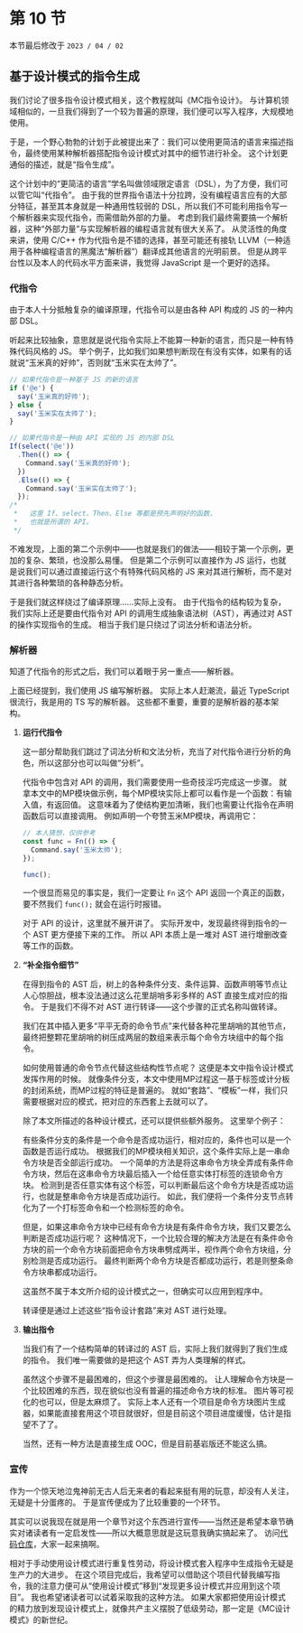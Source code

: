 # 第 10 节

本节最后修改于 `2023 / 04 / 02`

## 基于设计模式的指令生成

我们讨论了很多指令设计模式相关，这个教程就叫《MC指令设计》。
与计算机领域相似的，一旦我们得到了一个较为普遍的原理，我们便可以写入程序，大规模地使用。

于是，一个野心勃勃的计划于此被提出来了：我们可以使用更简洁的语言来描述指令，最终使用某种解析器搭配指令设计模式对其中的细节进行补全。
这个计划更通俗的描述，就是“指令生成”。

这个计划中的“更简洁的语言”学名叫做领域限定语言（DSL），为了方便，我们可以管它叫“代指令”。
由于我的世界指令语法十分拉跨，没有编程语言应有的大部分特征，甚至其本身就是一种通用性较弱的 DSL，所以我们不可能利用指令写一个解析器来实现代指令，而需借助外部的力量。
考虑到我们最终需要搞一个解析器，这种“外部力量”与实现解析器的编程语言就有很大关系了。
从灵活性的角度来讲，使用 C/C++ 作为代指令是不错的选择，甚至可能还有接轨 LLVM（一种适用于各种编程语言的黑魔法“解析器”）翻译成其他语言的光明前景。
但是从跨平台性以及本人的代码水平方面来讲，我觉得 JavaScript 是一个更好的选择。

### 代指令

由于本人十分抵触复杂的编译原理，代指令可以是由各种 API 构成的 JS 的一种内部 DSL。

听起来比较抽象，意思就是说代指令实际上不能算一种新的语言，而只是一种有特殊代码风格的 JS。
举个例子，比如我们如果想判断现在有没有实体，如果有的话就说“玉米真的好帅”，否则就“玉米实在太帅了”。

```js
// 如果代指令是一种基于 JS 的新的语言
if ('@e') {
  say('玉米真的好帅');
} else {
  say('玉米实在太帅了');
}
```

```js
// 如果代指令是一种由 API 实现的 JS 的内部 DSL
If(select('@e'))
  .Then(() => {
    Command.say('玉米真的好帅');
  })
  .Else(() => {
    Command.say('玉米实在太帅了');
  });
/*
 *   这里 If、select、Then、Else 等都是预先声明好的函数，
 *   也就是所谓的 API。
 */
```

不难发现，上面的第二个示例中——也就是我们的做法——相较于第一个示例，更加的复杂、繁琐，也没那么易懂。
但是第二个示例可以直接作为 JS 运行，也就是说我们可以通过直接运行这个有特殊代码风格的 JS 来对其进行解析，而不是对其进行各种繁琐的各种静态分析。

于是我们就这样绕过了编译原理……实际上没有。
由于代指令的结构较为复杂，我们实际上还是要由代指令对 API 的调用生成抽象语法树（AST），再通过对 AST 的操作实现指令的生成。
相当于我们是只绕过了词法分析和语法分析。

### 解析器

知道了代指令的形式之后，我们可以着眼于另一重点——解析器。

上面已经提到，我们使用 JS 编写解析器。
实际上本人赶潮流，最近 TypeScript 很流行，我是用的 TS 写的解析器。
这些都不重要，重要的是解析器的基本架构。

1. **运行代指令**

   这一部分帮助我们跳过了词法分析和文法分析，充当了对代指令进行分析的角色，所以这部分也可以叫做“分析”。

   代指令中包含对 API 的调用，我们需要使用一些奇技淫巧完成这一步骤。
   就拿本文中的MP模块做示例，每个MP模块实际上都可以看作是一个函数：有输入值，有返回值。
   这意味着为了使结构更加清晰，我们也需要让代指令在声明函数后可以直接调用。
   例如声明一个夸赞玉米MP模块，再调用它：

   ```js
   // 本人猜想，仅供参考
   const func = Fn(() => {
     Command.say('玉米太帅');
   });

   func();
   ```

   一个很显而易见的事实是，我们一定要让 `Fn` 这个 API 返回一个真正的函数，要不然我们 `func();` 就会在运行时报错。

   对于 API 的设计，这里就不展开讲了。
   实际开发中，发现最终得到指令的一个 AST 更方便接下来的工作。
   所以 API 本质上是一堆对 AST 进行增删改查等工作的函数。

2. **“补全指令细节”**

   在得到指令的 AST 后，树上的各种条件分支、条件运算、函数声明等节点让人心惊胆战，根本没法通过这么花里胡哨多彩多样的 AST 直接生成对应的指令。
   于是我们不得不对 AST 进行转译——这个步骤的正式名称叫做转译。

   我们在其中插入更多“平平无奇的命令节点”来代替各种花里胡哨的其他节点，最终把整颗花里胡哨的树压成两层的数组来表示每个命令方块组中的每个指令。

   如何使用普通的命令节点代替这些结构性节点呢？
   这便是本文中指令设计模式发挥作用的时候。
   就像条件分支，本文中使用MP过程这一基于标签或计分板的封闭系统，而MP过程的特征是普遍的。
   就如“套路”、“模板”一样，我们只需要根据对应的模式，把对应的东西套上去就可以了。

   除了本文所描述的各种设计模式，还可以提供些额外服务。
   这里举个例子：

   有些条件分支的条件是一个命令是否成功运行，相对应的，条件也可以是一个函数是否运行成功。
   根据我们的MP模块相关知识，这个条件实际上是一串命令方块是否全部运行成功。
   一个简单的方法是将这串命令方块全弄成有条件命令方块，然后在这串命令方块最后插入一个给任意实体打标签的连锁命令方块。
   检测到是否任意实体有这个标签，可以判断最后这个命令方块是否成功运行，也就是整串命令方块是否成功运行。
   如此，我们便将一个条件分支节点转化为了一个打标签命令和一个检测标签的命令。

   但是，如果这串命令方块中已经有命令方块是有条件命令方块，我们又要怎么判断是否成功运行呢？
   这种情况下，一个比较合理的解决方法是在有条件命令方块的前一个命令方块前面把命令方块串劈成两半，视作两个命令方块组，分别检测是否成功运行。
   最终判断两个命令方块是否都成功运行，若是则整条命令方块串都成功运行。

   这虽然不属于本文所介绍的设计模式之一，但确实可以应用到程序中。

   转译便是通过上述这些“指令设计套路”来对 AST 进行处理。

3. **输出指令**

   当我们有了一个结构简单的转译过的 AST 后，实际上我们就得到了我们生成的指令。
   我们唯一需要做的是把这个 AST 弄为人类理解的样式。

   虽然这个步骤不是最困难的，但这个步骤是最困难的。
   让人理解命令方块是一个比较困难的东西，现在貌似也没有普遍的描述命令方块的标准。
   图片等可视化的也可以，但是太麻烦了。
   实际上本人还有一个项目是命令方块图片生成器，如果能直接套用这个项目就很好，但是目前这个项目进度缓慢，估计是指望不了了。

   当然，还有一种方法是直接生成 OOC，但是目前基岩版还不能这么搞。

### 宣传

作为一个惊天地泣鬼神前无古人后无来者的看起来挺有用的玩意，却没有人关注，无疑是十分蛋疼的。
于是宣传便成为了比较重要的一个环节。

其实可以说我现在就是用一个章节对这个东西进行宣传——当然还是希望本章节确实对诸读者有一定启发性——所以大概意思就是这玩意我确实搞起来了。
访问[代码仓库](https://github.com/n9gc/mcdjs)，大家一起来搞啊。

相对于手动使用设计模式进行重复性劳动，将设计模式套入程序中生成指令无疑是生产力的大进步。
在这个项目完成后，我希望可以借助这个项目代替我编写指令，我的注意力便可从“使用设计模式”移到“发现更多设计模式并应用到这个项目”。
我也希望诸读者可以试着采取我的这种方法。
如果大家都把使用设计模式的精力放到发现设计模式上，就像共产主义摆脱了低级劳动，那一定是《MC设计模式》的新世纪。
